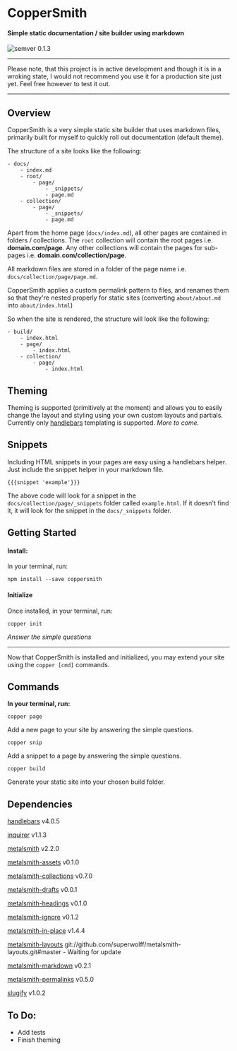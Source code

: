 # CopperSmith
#### Simple static documentation / site builder using markdown
![semver 0.1.3](https://img.shields.io/badge/semver-0.1.3-green.svg)

---

Please note, that this project is in active development and though it is in a wroking state, I would not recommend you use it for a production site just yet. Feel free however to test it out.

---

## Overview

CopperSmith is a very simple static site builder that uses markdown files, primarily built for myself to quickly roll out documentation (default theme).

The structure of a site looks like the following:

```
- docs/
    - index.md
    - root/
        - page/
            - _snippets/
            - page.md
    - collection/
        - page/
            - _snippets/
            - page.md
```

Apart from the home page (`docs/index.md`), all other pages are contained in folders / collections. The `root` collection will contain the root pages i.e. **domain.com/page**. Any other collections will contain the pages for sub-pages i.e. **domain.com/collection/page**.

All markdown files are stored in a folder of the page name i.e. `docs/collection/page/page.md`.

CopperSmith applies a custom permalink pattern to files, and renames them so that they're nested properly for static sites (converting `about/about.md` into `about/index.html`)

So when the site is rendered, the structure will look like the following:

```
- build/
    - index.html
    - page/
        - index.html
    - collection/
        - page/
            - index.html
```

## Theming

Theming is supported (primitively at the moment) and allows you to easily change the layout and styling using your own custom layouts and partials. Currently only [handlebars](http://handlebarsjs.com/) templating is supported. _More to come._

## Snippets

Including HTML snippets in your pages are easy using a handlebars helper. Just include the snippet helper in your markdown file.

```
{{{snippet 'example'}}}
```

The above code will look for a snippet in the `docs/collection/page/_snippets` folder called `example.html`. If it doesn't find it, it will look for the snippet in the `docs/_snippets` folder.

## Getting Started

#### Install:

In your terminal, run:
```
npm install --save coppersmith
```

#### Initialize

Once installed, in your terminal, run:

```
copper init
```

_Answer the simple questions_

---

Now that CopperSmith is installed and initialized, you may extend your site using the `copper [cmd]` commands.

## Commands

**In your terminal, run:**

```
copper page
```

Add a new page to your site by answering the simple questions.

```
copper snip
```

Add a snippet to a page by answering the simple questions.

```
copper build
```

Generate your static site into your chosen build folder.

## Dependencies

[handlebars](https://www.npmjs.com/package/handlebars) v4.0.5

[inquirer](https://www.npmjs.com/package/inquirer) v1.1.3

[metalsmith](https://www.npmjs.com/package/metalsmith) v2.2.0

[metalsmith-assets](https://www.npmjs.com/package/metalsmith-assets) v0.1.0

[metalsmith-collections](https://www.npmjs.com/package/metalsmith-collections) v0.7.0

[metalsmith-drafts](https://www.npmjs.com/package/metalsmith-drafts) v0.0.1

[metalsmith-headings](https://www.npmjs.com/package/metalsmith-headings) v0.1.0

[metalsmith-ignore](https://www.npmjs.com/package/metalsmith-ignore) v0.1.2

[metalsmith-in-place](https://www.npmjs.com/package/metalsmith-in-place) v1.4.4

[metalsmith-layouts](https://www.npmjs.com/package/metalsmith-layouts) git://github.com/superwolff/metalsmith-layouts.git#master - Waiting for update

[metalsmith-markdown](https://www.npmjs.com/package/metalsmith-markdown) v0.2.1

[metalsmith-permalinks](https://www.npmjs.com/package/metalsmith-permalinks) v0.5.0

[slugify](https://www.npmjs.com/package/slugify) v1.0.2
    
## To Do:

* Add tests
* Finish theming
